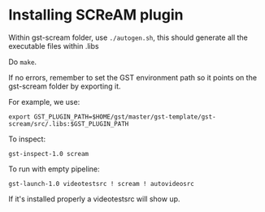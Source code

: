 # Installing SCReAM plugin

Within gst-scream folder, use ```./autogen.sh```, this should generate all the executable files within .libs

Do ```make```.

If no errors, remember to set the GST environment path so it points on the gst-scream folder by exporting it.

For example, we use:

```export GST_PLUGIN_PATH=$HOME/gst/master/gst-template/gst-scream/src/.libs:$GST_PLUGIN_PATH```

To inspect:

```gst-inspect-1.0 scream```

To run with empty pipeline:

```gst-launch-1.0 videotestsrc ! scream ! autovideosrc```

If it's installed properly a videotestsrc will show up.
